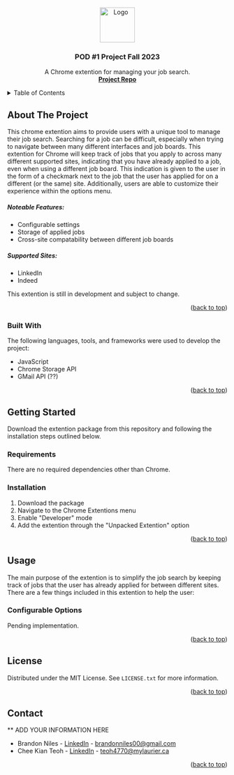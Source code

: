<!-- Template version 1.0
-->
<a name="readme-top"></a>

<!-- PROJECT LOGO -->
<br />
<div align="center">
  <a href="https://github.com/LaurierCS/Pod1">
    <img src="media/images/logo.png" alt="Logo" width="80" height="80">
  </a>

  <h3 align="center">POD #1 Project Fall 2023</h3>

  <p align="center">
    A Chrome extention for managing your job search.
    <br />
    <a href="https://github.com/LaurierCS/Pod1"><strong>Project Repo</strong></a>
  </p>
</div>

<!-- TABLE OF CONTENTS -->
<details>
  <summary>Table of Contents</summary>
  <ol>
    <li>
      <a href="#about-the-project">About The Project</a>
      <ul>
        <li><a href="#built-with">Built With</a></li>
      </ul>
    </li>
    <li>
      <a href="#getting-started">Getting Started</a>
      <ul>
        <li><a href="#requirements">Requirements</a></li>
        <li><a href="#installation">Installation</a></li>
      </ul>
    </li>
    <li><a href="#usage">Usage</a></li>
    <li><a href="#license">License</a></li>
    <li><a href="#contact">Contact</a></li>
  </ol>
</details>



<!-- ABOUT THE PROJECT -->
## About The Project


This chrome extention aims to provide users with a unique tool to manage their job search. Searching for a job can be difficult, especially when trying to navigate between many different interfaces and job boards. This extention for Chrome will keep track of jobs that you apply to across many different supported sites, indicating that you have already applied to a job, even when using a different job board. This indication is given to the user in the form of a checkmark next to the job that the user has applied for on a different (or the same) site. Additionally, users are able to customize their experience within the options menu.

##### Noteable Features:
* Configurable settings
* Storage of applied jobs
* Cross-site compatability between different job boards

##### Supported Sites:
* LinkedIn
* Indeed

This extention is still in development and subject to change.


<p align="right">(<a href="#readme-top">back to top</a>)</p>



### Built With

The following languages, tools, and frameworks were used to develop the project:

* JavaScript
* Chrome Storage API
* GMail API (??)

<p align="right">(<a href="#readme-top">back to top</a>)</p>



<!-- GETTING STARTED -->
## Getting Started

Download the extention package from this repository and following the installation steps outlined below.

### Requirements

There are no required dependencies other than Chrome.

### Installation

1. Download the package
2. Navigate to the Chrome Extentions menu
3. Enable "Developer" mode
4. Add the extention through the "Unpacked Extention" option



<p align="right">(<a href="#readme-top">back to top</a>)</p>



<!-- USAGE EXAMPLES -->
## Usage
The main purpose of the extention is to simplify the job search by keeping track of jobs that the user has already applied for between different sites. There are a few things included in this extention to help the user:

### Configurable Options
Pending implementation.


<p align="right">(<a href="#readme-top">back to top</a>)</p>

<!-- LICENSE -->
## License

Distributed under the MIT License. See `LICENSE.txt` for more information.

<p align="right">(<a href="#readme-top">back to top</a>)</p>



<!-- CONTACT -->
## Contact

** ADD YOUR INFORMATION HERE

- Brandon Niles - [LinkedIn](https://www.linkedin.com/in/brandonnniles/) - brandonniles00@gmail.com 
- Chee Kian Teoh - [LinkedIn](https://www.linkedin.com/in/cheekianteoh/) - teoh4770@mylaurier.ca

<p align="right">(<a href="#readme-top">back to top</a>)</p>

